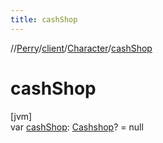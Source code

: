 ```yaml
---
title: cashShop
---
```

//[Perry](../../../index.html)/[client](../index.html)/[Character](index.html)/[cashShop](cash-shop.html)



# cashShop



[jvm]\
var [cashShop](cash-shop.html): [Cashshop](../../server/-cashshop/index.html)? = null




